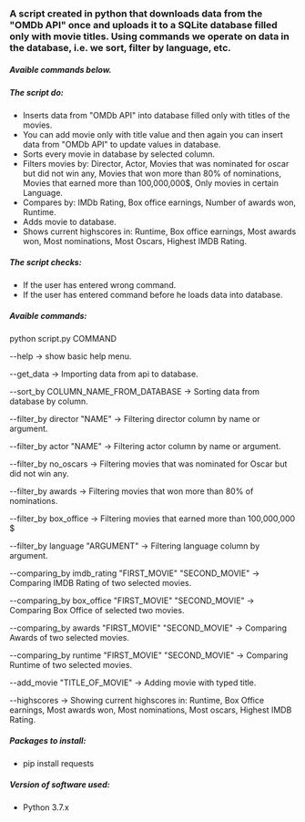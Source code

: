 ### A script created in python that downloads data from the "OMDb API" once and uploads it to a SQLite database filled only with movie titles. Using commands we operate on data in the database, i.e. we sort, filter by language, etc.

##### Avaible commands below.

##### The script do:
- Inserts data from "OMDb API" into database filled only with titles of the movies.
- You can add movie only with title value and then again you can insert data from "OMDb API" to update values in database.
- Sorts every movie in database by selected column.
- Filters movies by:
  Director, 
  Actor, 
  Movies that was nominated  for oscar but did not win any, 
  Movies that won more than 80% of nominations, 
  Movies that earned more than 100,000,000$,
  Only movies in certain Language.
- Compares by:
  IMDb Rating,
  Box office earnings,
  Number of awards won,
  Runtime.
- Adds movie to database.
- Shows current highscores in:
  Runtime,
  Box office earnings,
  Most awards won,
  Most nominations,
  Most Oscars,
  Highest IMDB Rating.

##### The script checks: 
- If the user has entered wrong command.
- If the user has entered command before he loads data into database.

##### Avaible commands:

python script.py COMMAND

--help -> show basic help menu.

--get_data -> Importing data from api to database. 

--sort_by COLUMN_NAME_FROM_DATABASE -> Sorting data from database by column.  

--filter_by director "NAME" -> Filtering director column by name or argument. 

--filter_by actor "NAME" -> Filtering actor column by name or argument. 

--filter_by no_oscars -> Filtering movies that was nominated for Oscar but did not win any. 

--filter_by awards -> Filtering movies that won more than 80% of nominations. 

--filter_by box_office -> Filtering movies that earned more than 100,000,000 $ 

--filter_by language "ARGUMENT" -> Filtering language column by argument. 

--comparing_by imdb_rating "FIRST_MOVIE" "SECOND_MOVIE" -> Comparing IMDB Rating of two selected movies. 

--comparing_by box_office "FIRST_MOVIE" "SECOND_MOVIE" -> Comparing Box Office of selected two movies. 

--comparing_by awards "FIRST_MOVIE" "SECOND_MOVIE" -> Comparing Awards of two selected movies. 

--comparing_by runtime "FIRST_MOVIE" "SECOND_MOVIE" -> Comparing Runtime of two selected movies. 

--add_movie "TITLE_OF_MOVIE" -> Adding movie with typed title. 

--highscores -> Showing current highscores in: Runtime, Box Office earnings, Most awards won, 
Most nominations, Most oscars, Highest IMDB Rating.

##### Packages to install:
- pip install requests

##### Version of software used:
- Python 3.7.x
